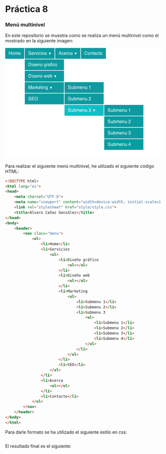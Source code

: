 # Práctica 8
### Menú multinivel

En este repositorio se muestra como se realiza un menú multinivel como el mostrado en la siguiente imagen:

![Imagen de ejemplo menú multinivel](Practica8.png)

Para realizar el siguiente menú multinivel, he utilzado el siguiente código HTML:

```html
<!DOCTYPE html>
<html lang="es">
<head>
    <meta charset="UTF-8">
    <meta name="viewport" content="width=device-width, initial-scale=1.0">
    <link rel="stylesheet" href="style/style.css">
    <title>Álvaro Cañas González</title>
</head>
<body>
    <header>
        <nav class="menu">
            <ul>
                <li>Home</li>
                <li>Servicios
                    <ul>
                        <li>Diseño gráfico
                            <ul></ul>
                        </li>
                        <li>Diseño web
                            <ul></ul>
                        </li>
                        <li>Marketing
                            <ul>
                                <li>Submenu 1</li>
                                <li>Submenu 2</li>
                                <li>Submenu 3
                                    <ul>
                                        <li>Submenu 1</li>
                                        <li>Submenu 2</li>
                                        <li>Submenu 3</li>
                                        <li>Submenu 4</li>
                                    </ul>
                                </li>
                            </ul>
                        </li>
                        <li>SEO</li>
                    </ul>
                </li>
                <li>Acerca
                    <ul></ul>
                </li>
                <li>Contacto</li>
            </ul>
        </nav>
    </header>
</body>
</html>
```

Para darle formato se ha utilizado el siguiente estilo en css:

```css

```

El resultado final es el siguiente:

![]()